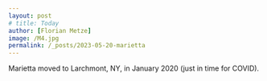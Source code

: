 ```yaml
---
layout: post
# title: Today
author: [Florian Metze]
image: /M4.jpg
permalink: /_posts/2023-05-20-marietta
---
```


Marietta moved to Larchmont, NY, in January 2020 (just in time for COVID).

